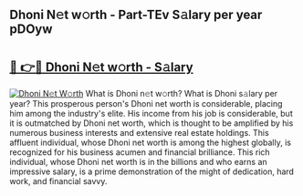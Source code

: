 ## Dhoni N𝚎t w𝚘rth - Part-TEv S𝚊lary per year pDOyw

# <h2><a href="http://gc47mtq.nevu.top/?p=Dhoni">🔗 👉🔴 Dhoni N𝚎t w𝚘rth - S𝚊lary</a></h2>

[![Dhoni N𝚎t W𝚘rth](https://i.imgur.com/Oavwk0R.jpeg)](http://gc47mtq.nevu.top/?p=Dhoni)
What is Dhoni n𝚎t w𝚘rth? What is Dhoni s𝚊lary per year?
This prosperous person's Dhoni net worth is considerable, placing him among the industry's elite. His income from his job is considerable, but it is outmatched by Dhoni net worth, which is thought to be amplified by his numerous business interests and extensive real estate holdings. This affluent individual, whose Dhoni net worth is among the highest globally, is recognized for his business acumen and financial brilliance. This rich individual, whose Dhoni net worth is in the billions and who earns an impressive salary, is a prime demonstration of the might of dedication, hard work, and financial savvy.
